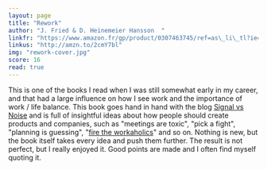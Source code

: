 ```yaml
---
layout: page
title: "Rework"
author: "J. Fried & D. Heinemeier Hansson  "
linkfr: "https://www.amazon.fr/gp/product/0307463745/ref=as\_li\_tl?ie=UTF8&camp=1642&creative=6746&creativeASIN=0307463745&linkCode=as2&tag=mg092-21"
linkus: "http://amzn.to/2cmY7bl" 
img: "rework-cover.jpg"
score: 16
read: true
---
```


This is one of the books I read when I was still somewhat early in my career, and that had a large influence on how I see work and the importance of work / life balance. This book goes hand in hand with the blog [Signal vs Noise][1] and is full of insightful ideas about how people should create products and companies, such as "meetings are toxic", "pick a fight", "planning is guessing", "[fire the workaholics][2]" and so on. Nothing is new, but the book itself takes every idea and push them further. The result is not perfect, but I really enjoyed it. Good points are made and I often find myself quoting it.

[1]:	https://m.signalvnoise.com/
[2]:	https://signalvnoise.com/posts/902-fire-the-workaholics